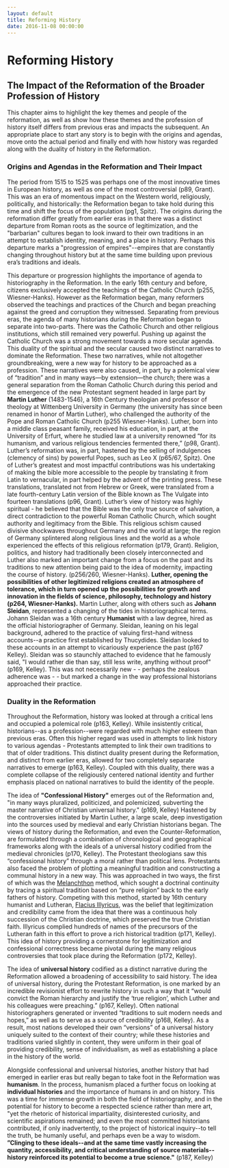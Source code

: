 ```yaml
---
layout: default
title: Reforming History
date: 2016-11-08 00:00:00
---
```

# Reforming History
## The Impact of the Reformation of the Broader Profession of History

This chapter aims to highlight the key themes and people of the reformation, as well as show how these themes and the profession of history itself differs from previous eras and impacts the subsequent. An appropriate place to start any story is to begin with the origins and agendas, move onto the actual period and finally end with how history was regarded along with the duality of history in the Reformation. 

### Origins and Agendas in the Reformation and Their Impact

The period from 1515 to 1525 was perhaps one of the most innovative times in European history, as well as one of the most controversial (p89, Grant). This was an era of momentous impact on the Western world, religiously, politically, and historically: the Reformation began to take hold during this time and shift the focus of the population (pg1, Spitz). The origins during the reformation differ greatly from earlier eras in that there was a distinct departure from Roman roots as the source of legitimization, and the "barbarian" cultures began to look inward to their own traditions in an attempt to establish identity, meaning, and a place in history. Perhaps this departure marks a "progression of empires"--empires that are constantly changing throughout history but at the same time building upon previous era’s traditions and ideals. 

This departure or progression highlights the importance of agenda to historiography in the Reformation. In the early 16th century and before, citizens exclusively accepted the teachings of the Catholic Church (p255, Wiesner-Hanks).  However as the Reformation began, many reformers observed the teachings and practices of the Church and began preaching against the greed and corruption they witnessed. Separating from previous eras, the agenda of many historians during the Reformation began to separate into two-parts. There was the Catholic Church and other religious institutions, which still remained very powerful. Pushing up against the Catholic Church was a strong movement towards a more secular agenda. This duality of the spiritual and the secular caused two distinct narratives to dominate the Reformation. These two narratives, while not altogether groundbreaking, were a new way for history to be approached as a profession. These narratives were also caused, in part, by a polemical view of “tradition” and in many ways—by extension—the church; there was a general separation from the Roman Catholic Church during this period and the emergence of the new Protestant segment headed in large part by **Martin Luther** (1483-1546), a 16th Century theologian and professor of theology at Wittenberg University in Germany (the university has since been renamed in honor of Martin Luther), who challenged the authority of the Pope and Roman Catholic Church (p255 Wiesner-Hanks). Luther, born into a middle class peasant family, received his education, in part, at the University of Erfurt, where he studied law at a university renowned “for its humanism, and various religious tendencies fermented there,” (p98, Grant). Luther’s reformation was, in part, hastened by the selling of indulgences (clemency of sins) by powerful Popes, such as Leo X (p65/67, Spitz). One of Luther’s greatest and most impactful contributions was his undertaking of making the bible more accessible to the people by translating it from Latin to vernacular, in part helped by the advent of the printing press. These translations, translated not from Hebrew or Greek, were translated from a late fourth-century Latin version of the Bible known as The Vulgate into fourteen translations (p96, Grant).  Luther’s view of history was highly spiritual - he believed that the Bible was the only true source of salvation, a direct contradiction to the powerful Roman Catholic Church, which sought authority and legitimacy from the Bible. This religious schism caused divisive shockwaves throughout Germany and the world at large; the region of Germany splintered along religious lines and the world as a whole experienced the effects of this religious reformation (p179, Grant). Religion, politics, and history had traditionally been closely interconnected and Luther also marked an important change from a focus on the past and its traditions to new attention being paid to the idea of modernity, impacting the course of history. (p256/260, Wiesner-Hanks). **Luther, opening the possibilities of other legitimized religions created an atmosphere of tolerance, which in turn opened up the possibilities for growth and innovation in the fields of science, philosophy, technology and history (p264, Wiesner-Hanks).** Martin Luther, along with others such as **Johann Sleidan**, represented a changing of the tides in historiographical terms. Johann Sleidan was a 16th century **Humanist** with a law degree, hired as the official historiographer of Germany. Sleidan, leaning on his legal background, adhered to the practice of valuing first–hand witness accounts--a practice first established by Thucydides. Sleidan looked to these accounts in an attempt to vicariously experience the past (p167 Kelley). Sleidan was so staunchly attached to evidence that he famously said, "I would rather die than say, still less write, anything without proof"(p169, Kelley). This was not necessarily new - - perhaps the zealous adherence was - - but marked a change in the way professional historians approached their practice.

### Duality in the Reformation

Throughout the Reformation, history was looked at through a critical lens and occupied a polemical role (p163, Kelley). While insistently critical, historians--as a profession--were regarded with much higher esteem than previous eras. Often this higher regard was used in attempts to link history to various agendas - Protestants attempted to link their own traditions to that of older traditions. This distinct duality present during the Reformation, and distinct from earlier eras, allowed for two completely separate narratives to emerge (p163, Kelley). Coupled with this duality, there was a complete collapse of the religiously centered national identity and further emphasis placed on national narratives to build the identity of the people.

The idea of **"Confessional History"** emerges out of the Reformation and, "in many ways pluralized, politicized, and polemicized, subverting the master narrative of Christian universal history." (p169, Kelley)  Hastened by the controversies initiated by Martin Luther, a large scale, deep investigation into the sources used by medieval and early Christian historians began. The views of history during the Reformation, and even the Counter-Reformation, are formulated through a combination of chronological and geographical frameworks along with the ideals of a universal history codified from the medieval chronicles (p170, Kelley).  The Protestant theologians saw this “confessional history” through a moral rather than political lens. Protestants also faced the problem of plotting a meaningful tradition and constructing a communal history in a new way. This was approached in two ways, the first of which was the [Melanchthon](https://en.wikipedia.org/wiki/Philip_Melanchthon) method, which sought a doctrinal continuity by tracing a spiritual tradition based on “pure religion” back to the early fathers of history. Competing with this method, started by 16th century humanist and Lutheran, [Flacius Illyricus](https://en.wikipedia.org/wiki/Matthias_Flacius), was the belief that legitimization and credibility came from the idea that there was a continuous holy succession of the Christian doctrine, which preserved the true Christian faith. Illyricus complied hundreds of names of the precursors of the Lutheran faith in this effort to prove a rich historical tradition (p171, Kelley). This idea of history providing a cornerstone for legitimization and confessional correctness became pivotal during the many religious controversies that took place during the Reformation (p172, Kelley). 

The idea of **universal history** codified as a distinct narrative during the Reformation allowed a broadening of accessibility to said history. The idea of universal history, during the Protestant Reformation, is one marked by an incredible revisionist effort to rewrite history in such a way that it “would convict the Roman hierarchy and justify the ‘true religion’, which Luther and his colleagues were preaching.” (p167, Kelley). Often national historiographers generated or invented “traditions to suit modern needs and hopes,” as well as to serve as a source of credibility (p168, Kelley). As a result, most nations developed their own “versions” of a universal history uniquely suited to the context of their country; while these histories and traditions varied slightly in content, they were uniform in their goal of providing credibility, sense of individualism, as well as establishing a place in the history of the world. 

Alongside confessional and universal histories, another history that had emerged in earlier eras but really began to take foot in the Reformation was **humanism**.  In the process, humanism placed a further focus on looking at **individual histories** and the importance of humans in and on history. This was a time for immense growth in both the field of historiography, and in the potential for history to become a respected science rather than mere art, "yet the rhetoric of historical impartiality, disinterested curiosity, and scientific aspirations remained; and even the most committed historians contributed, if only inadvertently, to the project of historical inquiry--to tell the truth, be humanly useful, and perhaps even be a way to wisdom. **”Clinging to these ideals--and at the same time vastly increasing the quantity, accessibility, and critical understanding of source materials--history reinforced its potential to become a true science."** (p187, Kelley)

